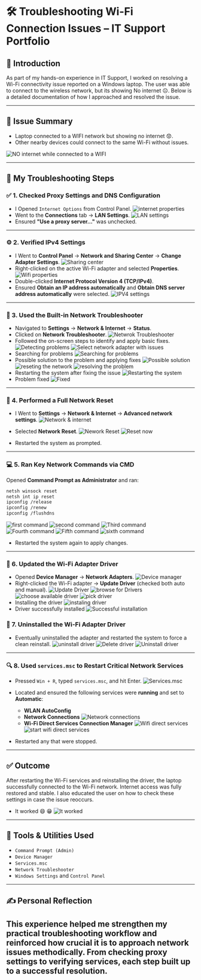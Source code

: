 
# 🛠️ Troubleshooting Wi-Fi Connection Issues – IT Support Portfolio

## 👋 Introduction

As part of my hands-on experience in IT Support, I worked on resolving a Wi-Fi connectivity issue reported on a Windows laptop. The user was able to connect to the wireless network, but its showing No internet :frowning_face:. Below is a detailed documentation of how I approached and resolved the issue.

---

## 🧩 Issue Summary

- Laptop connected to a WIFI network but showing no internet :worried:. 
- Other nearby devices could connect to the same Wi-Fi without issues.

![NO internet while connected to a WIFI](images/01-wificonnected.png)

---

## 🔧 My Troubleshooting Steps

### ✅ 1. Checked Proxy Settings and DNS Configuration
- I Opened `Internet Options` from Control Panel.
![internet properties](images/02-internetproperties.png)
- Went to the **Connections** tab → **LAN Settings**.
![LAN settings](images/03-LAN-settings.png)
- Ensured **"Use a proxy server..."** was unchecked.

---

### ⚙️ 2. Verified IPv4 Settings
- I Went to **Control Panel** → **Network and Sharing Center** → **Change Adapter Settings**.
![Sharing center](images/04-Sharing-center.png)
- Right-clicked on the active Wi-Fi adapter and selected **Properties**.
![Wifi properties](images/05-wifiproperties.png)
- Double-clicked **Internet Protocol Version 4 (TCP/IPv4)**.
- Ensured **Obtain an IP address automatically** and **Obtain DNS server address automatically** were selected.
![IPV4 settings](images/06-IPV4-settings.png)

---

### 🧰 3. Used the Built-in Network Troubleshooter
- Navigated to **Settings** → **Network & Internet** → **Status**.
- Clicked on **Network Troubleshooter**.
![Netwrok Troubleshooter](images/07-network-troubleshoot.png)
- Followed the on-screen steps to identify and apply basic fixes.
![Detecting problems](images/08-detecting-problems.png)
![Select network adapter with issues](images/09-select-network-adapter.png)
- Searching for problems
![Searching for problems](images/10-serching-for-problems.png)
- Possible solution to the problem and applying fixes
![Possible solution](images/11-possible-solution.png)
![reseting the network](images/12-reseting-the-network.png)
![resolving the problem](images/13-resolving-problems.png)
- Restarting the system after fixing the issue
![Restarting the system](images/14-restarting-the-system.png)
- Problem fixed
![Fixed](images/15-fixed.png)

---

### 🔄 4. Performed a Full Network Reset
- I Went to **Settings** → **Network & Internet** → **Advanced network settings**.
![Network & internet](images/16-network&internet.png)
- Selected **Network Reset**.
![Nework Reset](images/17-network-reset.png)
![Reset now](images/18-reset-now.png)

- Restarted the system as prompted.

---

### 💻 5. Ran Key Network Commands via CMD
Opened **Command Prompt as Administrator** and ran:

```bash
netsh winsock reset
netsh int ip reset
ipconfig /release
ipconfig /renew
ipconfig /flushdns
```
![first command](images/20-first-command.png)
![second command](images/22-second-command.png)
![Third command](images/24-third-command.png)
![Fourth command](images/25-fourth-command.png)
![Fifth command](images/26-fifth-command.png)
![sixth command](images/27-sixth-command.png)

- Restarted the system again to apply changes.

---

### 📡 6. Updated the Wi-Fi Adapter Driver
- Opened **Device Manager** → **Network Adapters**.
![Device manager](images/28-device-manager.png)
- Right-clicked the Wi-Fi adapter → **Update Driver** (checked both auto and manual).
![Update Driver](images/29-update-driver.png)
![browse for Drivers](images/30-browse-for-driver.png)
![choose available driver](images/31-pick-available-driver.png)
![pick driver](images/32-choose-the-driver.png)
- Installing the driver
![instaling driver](images/33-installing-drivers.png)
- Driver successfully installed
![Successful installation](images/34-successfully-updated.png)

### 📡 7. Uninstalled the Wi-Fi Adapter Driver

- Eventually uninstalled the adapter and restarted the system to force a clean reinstall.
![uninstall driver](images/35-uninstall-driver.png)
![Delete driver](images/36-delete-the-driver-software.png)
![Uninstall driver](images/37-uninstalling.png)

---

### 🔍 8. Used `services.msc` to Restart Critical Network Services
- Pressed `Win + R`, typed `services.msc`, and hit Enter.
![Services.msc](images/38-services-msc.png)
- Located and ensured the following services were **running** and set to **Automatic**:
  - **WLAN AutoConfig**
  - **Network Connections**
  ![Network connections](images/41-network-connections.png)
  - **Wi-Fi Direct Services Connection Manager**
  ![Wifi direct services](images/39-wifi-direct-services.png)
  ![start wifi direct services](images/40-click-start.png)

- Restarted any that were stopped.

---

## ✅ Outcome

After restarting the Wi-Fi services and reinstalling the driver, the laptop successfully connected to the Wi-Fi network. Internet access was fully restored and stable. I also educated the user on how to check these settings in case the issue reoccurs.
- It worked :smile: :grin:
![It worked](images/42-wifi-working.png)


---

## 🧰 Tools & Utilities Used

- `Command Prompt (Admin)`
- `Device Manager`
- `Services.msc`
- `Network Troubleshooter`
- `Windows Settings` and `Control Panel`

---

## ✍️ Personal Reflection

This experience helped me strengthen my practical troubleshooting workflow and reinforced how crucial it is to approach network issues methodically. From checking proxy settings to verifying services, each step built up to a successful resolution.
---
